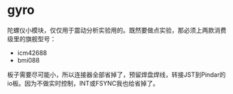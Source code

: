 # gyro
陀螺仪小模块，仅仅用于震动分析实验用的。既然要做点实验，那必须上两款消费级里的旗舰型号：
- icm42688
- bmi088

板子需要尽可能小，所以连接器全部省掉了，预留焊盘焊线，转接JST到Pindar的io板。因为不做实时控制，INT或FSYNC我也给省掉了。

